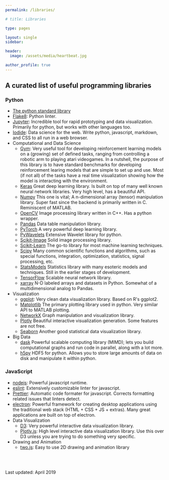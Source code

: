 ```yaml
---
permalink: /libraries/

# title: Libraries

type: pages

layout: single
sidebar:

header:
  image: /assets/media/heartbeat.jpg

author_profile: true
---
```


## A curated list of useful programming libraries

### Python
* [The python standard library](https://docs.python.org/3/library/index.html)
* [Flake8](http://flake8.pycqa.org/en/latest/): Python linter.
* [Jupyter](https://jupyter.org/): Incredible tool for rapid prototyping and data visualization. Primarily for python, but works with other languages too.
* [Iodide](https://alpha.iodide.io/): Data science for the web. Write python, javascript, markdown, and CSS to all run in a web browser.
* Computational and Data Science
  - [Gym](https://gym.openai.com/): Very useful tool for developing reinforcement learning models on a (growing) set of defined tasks, ranging from controlling a robotic arm to playing atari videogames. In a nutshell, the purpose of this library is to have standard benchmarks for developing reinforcement learing models that are simple to set up and use. Most (if not all) of the tasks have a real time visualization showing how the model is interacting with the environment.
  - [Keras](https://keras.io/) Great deep learning library. Is built on top of many well known neural network libraries. Very high level, has a beautiful API.
  - [Numpy](https://www.numpy.org/) This one is vital; A n-dimensional array (tensor) manipulation library. Super fast since the backend is primarily written in C. Reminiscent of MATLAB.
  - [OpenCV](https://docs.opencv.org/3.0-beta/index.html) Image processing library written in C++. Has a python wrapper.
  - [Pandas](https://pandas.pydata.org/) Data table manipulation library.
  - [PyTorch](https://pytorch.org/) A very powerful deep learning library.
  - [PyWavelets](https://pywavelets.readthedocs.io/en/latest/) Extensive Wavelet library for python.
  - [Scikit-Image](https://scikit-image.org/) Solid image processing library.
  - [Scikit-Learn](https://scikit-learn.org/stable/) The go-to library for most machine learning techniques.
  - [Scipy](https://docs.scipy.org/doc/scipy/reference/) Many common scientific functions and algorithms, such as special functions, integration, optimization, statistics, signal processing, etc.
  - [StatsModels](https://www.statsmodels.org/stable/index.html) Statistics library with many esoteric models and techniques. Still in the earlier stages of development.
  - [TensorFlow](https://www.tensorflow.org/) Scalable neural network library.
  - [xarray](http://xarray.pydata.org/en/stable/index.html) N-D labeled arrays and datasets in Python. Somewhat of a multidimensional analog to Pandas.
* Visualization
  - [ggplot](http://ggplot.yhathq.com/): Very clean data visualization library. Based on R's ggplot2.
  - [Matplotlib](https://matplotlib.org/) The primary plotting library used in python. Very similar API to MATLAB plotting.
  - [NetworkX](https://networkx.github.io/) Graph manipulation and visualization library.
  - [Plotly](https://plot.ly/python/) Beautiful interactive visualization generation. Some features are not free.
  - [Seaborn](https://seaborn.pydata.org/) Another good statistical data visualization library.
* Big Data
  - [dask](https://dask.org/) Powerful scalable computing library (MIMD); lets you build computational graphs and run code in parallel, along with a lot more.
  - [h5py](https://www.h5py.org/) HDF5 for python. Allows you to store large amounts of data on disk and manipulate it within python.

### JavaScript
* [nodejs](https://nodejs.org/en/about/): Powerful javascript runtime.
* [eslint](https://eslint.org/): Extensively customizable linter for javascript.
* [Prettier](https://prettier.io/docs/en/): Automatic code formater for javascript. Corrects formatting related issues that linters detect.
* [electron](https://electronjs.org/): Powerful framework for creating desktop applications using the traditional web stack (HTML + CSS + JS + extras). Many great applications are built on top of electron.
* Data Visualization
  - [D3](https://d3js.org/): Very powerful interactive data visualization library.
  - [Plotly.js](https://plot.ly/javascript/): High level interactive data visualization library. Use this over D3 unless you are trying to do something very specific.
* Drawing and Animation
  - [two.js](https://two.js.org/): Easy to use 2D drawing and animation library

<br>
<br>

Last updated: April 2019
